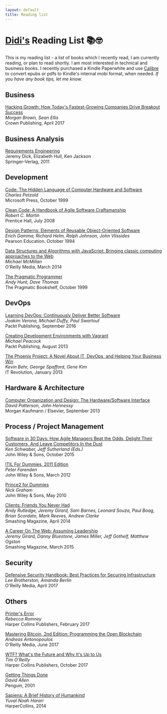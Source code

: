 ```yaml
---
layout: default
title: Reading list
---
```


# [Didi's](./) Reading List 📚🤓

This is my reading list - a list of books which I recently read, I am currently reading, or plan to read shortly.
I am most interested in technical and business books. I recently purchased a Kindle Paperwhite and use [Calibre](https://calibre-ebook.com/)
to convert epubs or pdfs to Kindle's internal mobi format, when needed. *If you have any book tips, let me know.*

## Business

[Hacking Growth: How Today's Fastest-Growing Companies Drive Breakout Success](https://www.penguinrandomhouse.com/books/545936/hacking-growth-by-sean-ellis-founder-of-growthhackerscom-and-morgan-brown/9780451497215/)<br>
*Morgan Brown, Sean Ellis*<br>
Crown Publishing, April 2017

## Business Analysis

[Requirements Engineering](http://www.springer.com/gp/book/9781447158189)<br>
Jeremy Dick, Elizabeth Hull, Ken Jackson<br>
Springer-Verlag, 2011

## Development

[Code: The Hidden Language of Computer Hardware and Software](https://www.microsoftpressstore.com/store/code-the-hidden-language-of-computer-hardware-and-software-9780735611313)<br>
*Charles Petzold*<br>
Microsoft Press, October 1999

[Clean Code: A Handbook of Agile Software Craftsmanship](https://www.pearson.com/us/higher-education/program/Martin-Clean-Code-A-Handbook-of-Agile-Software-Craftsmanship/PGM63937.html)<br>
*Robert C. Martin*<br>
Prentice Hall, July 2008

[Design Patterns: Elements of Reusable Object-Oriented Software](https://en.wikipedia.org/wiki/Design_Patterns)<br>
*Erich Gamma, Richard Helm, Ralph Johnson, John Vlissides*<br>
Pearson Education. October 1994

[Data Structures and Algorithms with JavaScript: Bringing classic computing approaches to the Web](http://shop.oreilly.com/product/0636920029557.do)<br>
*Michael McMillan*<br>
O'Reilly Media, March 2014

[The Pragmatic Programmer](https://pragprog.com/book/tpp/the-pragmatic-programmer)<br>
*Andy Hunt, Dave Thomas*<br>
The Pragmatic Bookshelf, October 1999


## DevOps

[Learning DevOps: Continuously Deliver Better Software](https://www.packtpub.com/networking-and-servers/learning-devops-continuously-deliver-better-software)<br>
*Joakim Verona, Michael Duffy, Paul Swartout*<br>
Packt Publishing, September 2016

[Creating Development Environments with Vagrant](https://www.packtpub.com/application-development/creating-development-environments-vagrant)<br>
*Michael Peacock*<br>
Packt Publishing, August 2013

[The Phoenix Project: A Novel About IT, DevOps, and Helping Your Business Win](https://itrevolution.com/book/the-phoenix-project/)<br>
*Kevin Behr, George Spafford, Gene Kim*<br>
IT Revolution, January 2013

## Hardware & Architecture

[Computer Organization and Design: The Hardware/Software Interface](https://www.elsevier.com/books/computer-organization-and-design-mips-edition/patterson/978-0-12-407726-3)<br>
*David Patterson, John Hennessy*<br>
Morgan Kaufmann / Elsevier, September 2013

## Process / Project Management

[Software in 30 Days: How Agile Managers Beat the Odds, Delight Their Customers, And Leave Competitors In the Dust](http://onlinelibrary.wiley.com/book/10.1002/9781119203278)<br>
*Ken Schwaber, Jeff Sutherland (Eds.)*<br>
John Wiley & Sons, October 2015

[ITIL For Dummies, 2011 Edition](http://www.dummies.com/business/itil-for-dummies-2011-edition/)<br>
*Peter Farenden*<br>
John Wiley & Sons, March 2012

[Prince2 for Dummies](https://www.amazon.com/PRINCE2-Dummies-Nick-Graham/dp/047071025X)<br>
*Nick Graham*<br>
John Wiley & Sons, May 2010

[Clients: Friends You Never Had](https://www.smashingmagazine.com/ebooks/clients-friends-you-never-had/)<br>
*Andy Rutledge, Jeremy Girard, Sam Barnes, Leonard Souza, Paul Boag, Brian Scordato, Mark Reeves, Andrew Clarke*<br>
Smashing Magazine, April 2014

[A Career On The Web: Assuming Leadership](https://www.smashingmagazine.com/ebooks/a-career-on-the-web-assuming-leadership/)<br>
*Jeremy Girard, Danny Bluestone, James Miller, Jeff Gothelf, Matthew Ogston*<br>
Smashing Magazine, March 2015

## Security

[Defensive Security Handbook: Best Practices for Securing Infrastructure](http://shop.oreilly.com/product/0636920051671.do)<br>
*Lee Brotherston, Amanda Berlin*<br>
O'Reilly Media, April 2017

## Others

[Printer's Error](https://www.harpercollins.com/9780062412317/printers-error)<br>
*Rebecca Romney*<br>
Harper Collins Publishers, February 2017

[Mastering Bitcoin, 2nd Edition: Programming the Open Blockchain](http://shop.oreilly.com/product/0636920049524.do)<br>
*Andreas Antonopoulos*<br>
O'Reilly Media, June 2017

[WTF? What's the Future and Why It's Up to Us](https://www.harpercollins.com/9780062565716/wtf)<br>
*Tim O'Reilly*<br>
Harper Collins Publishers, October 2017

[Getting Things Done](https://gettingthingsdone.com/)<br>
*David Allen*<br>
Penguin, 2001

[Sapiens: A Brief History of Humankind](https://www.harpercollins.com/9780062316097/sapiens/)<br>
*Yuval Noah Harari*<br>
HarperCollins, 2014
